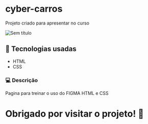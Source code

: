# cyber-carros

Projeto criado para apresentar no curso 

![Sem título](https://user-images.githubusercontent.com/108354816/192556393-073a460a-417e-42f6-af43-5bf1a26c498f.png)

## 📱 Tecnologias usadas 

- HTML
- CSS

### 💻 Descrição

Pagina para treinar o uso do FIGMA HTML e CSS 

# Obrigado por visitar o projeto! 💙
